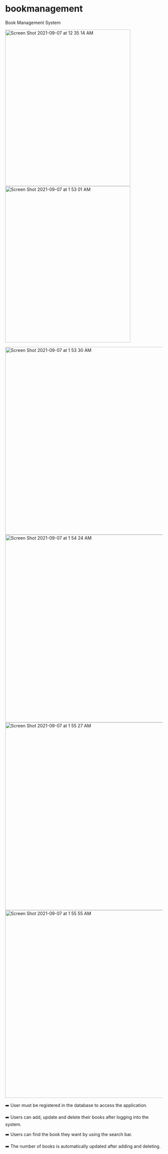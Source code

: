 # bookmanagement

Book Management System 
<p>
<img width="400" height="500" alt="Screen Shot 2021-09-07 at 12 35 14 AM" src="https://user-images.githubusercontent.com/63063197/132285878-1ba9c2ea-7d9f-4a66-a992-e5e1afcc79a4.png">
<img width="400" height="500" alt="Screen Shot 2021-09-07 at 1 53 01 AM" src="https://user-images.githubusercontent.com/63063197/132291640-bf1603e5-2a1e-450d-ad3a-a508dd833327.png">
 </p>
<img width="1000" height="600" alt="Screen Shot 2021-09-07 at 1 53 30 AM" src="https://user-images.githubusercontent.com/63063197/132291658-e6e852cb-1477-458a-a877-d07195381696.png">
<img width="1000" height="600" alt="Screen Shot 2021-09-07 at 1 54 24 AM" src="https://user-images.githubusercontent.com/63063197/132291684-b81bead9-6aa0-44d4-97b6-cd9333f2883b.png">
<img width="1000" height="600" alt="Screen Shot 2021-09-07 at 1 55 27 AM" src="https://user-images.githubusercontent.com/63063197/132291716-c047d865-3620-4ad7-9617-371d454d0be7.png">
<img width="1000" height="600" alt="Screen Shot 2021-09-07 at 1 55 55 AM" src="https://user-images.githubusercontent.com/63063197/132291745-dd97cba5-7dff-4d21-9c1a-dca2ebc5de8e.png">

<p> ➡️ User must be registered in the database to access the application. </p>
<p> ➡️ Users can add, update and delete their books after logging into the system. </p>
<p> ➡️ Users can find the book they want by using the search bar. </p>
<p> ➡️ The number of books is automatically updated after adding and deleting. </p>
